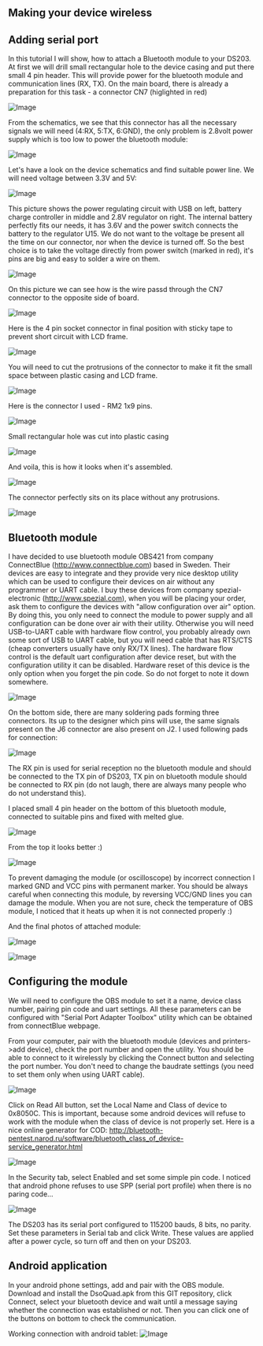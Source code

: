 Making your device wireless
---------------------------

Adding serial port
------------------

In this tutorial I will show, how to attach a Bluetooth module to your DS203. At first we will drill small rectangular hole to the device casing and put there small 4 pin header. This will provide power for the bluetooth module and communication lines (RX, TX). On the main board, there is already a preparation for this task - a connector CN7 (higlighted in red)

![Image](/gabonator/DS203/raw/master/Man/SerialOutput/board_h.jpg)

From the schematics, we see that this connector has all the necessary signals we will need (4:RX, 5:TX, 6:GND), the only problem is 2.8volt power supply which is too low to power the bluetooth module:

![Image](/gabonator/DS203/raw/master/Man/SerialOutput/schem_cn7.png)

Let's have a look on the device schematics and find suitable power line. We will need voltage between 3.3V and 5V:

![Image](/gabonator/DS203/raw/master/Man/SerialOutput/schem_power.png)

This picture shows the power regulating circuit with USB on left, battery charge controller in middle and 2.8V regulator on right. The internal battery perfectly fits our needs, it has 3.6V and the power switch connects the battery to the regulator U15. We do not want to the voltage be present all the time on our connector, nor when the device is turned off. So the best choice is to take the voltage directly from power switch (marked in red), it's pins are big and easy to solder a wire on them.

![Image](/gabonator/DS203/raw/master/Man/SerialOutput/photo_1.jpg)

On this picture we can see how is the wire passd through the CN7 connector to the opposite side of board.

![Image](/gabonator/DS203/raw/master/Man/SerialOutput/photo_2.jpg)

Here is the 4 pin socket connector in final position with sticky tape to prevent short circuit with LCD frame.

![Image](/gabonator/DS203/raw/master/Man/SerialOutput/photo_3.jpg)

You will need to cut the protrusions of the connector to make it fit the small space between plastic casing and LCD frame.

![Image](/gabonator/DS203/raw/master/Man/SerialOutput/photo_4.jpg)

Here is the connector I used - RM2 1x9 pins.

![Image](/gabonator/DS203/raw/master/Man/SerialOutput/photo_5.jpg)

Small rectangular hole was cut into plastic casing

![Image](/gabonator/DS203/raw/master/Man/SerialOutput/photo_6.jpg)

And voila, this is how it looks when it's assembled.

![Image](/gabonator/DS203/raw/master/Man/SerialOutput/photo_7.jpg)

The connector perfectly sits on its place without any protrusions.

![Image](/gabonator/DS203/raw/master/Man/SerialOutput/photo_8.jpg)


Bluetooth module
----------------
I have decided to use bluetooth module OBS421 from company ConnectBlue (http://www.connectblue.com) based in Sweden. Their devices are easy to integrate and they provide very nice desktop utility which can be used to configure their devices on air without any programmer or UART cable.
I buy these devices from company spezial-electronic (http://www.spezial.com), when you will be placing your order, ask them to configure the devices with "allow configuration over air" option. By doing this, you only need to connect the module to power supply and all configuration can be done over air with their utility. Otherwise you will need USB-to-UART cable with hardware flow control, you probably already own some sort of USB to UART cable, but you will need cable that has RTS/CTS (cheap converters usually have only RX/TX lines). The hardware flow control is the default uart configuration after device reset, but with the configuration utility it can be disabled. Hardware reset of this device is the only option when you forget the pin code. So do not forget to note it down somewhere. 

![Image](/gabonator/DS203/raw/master/Man/SerialOutput/obs421.jpg)

On the bottom side, there are many soldering pads forming three connectors. Its up to the designer which pins will use, the same signals present on the J6 connector are also present on J2. I used following pads for connection:

![Image](/gabonator/DS203/raw/master/Man/SerialOutput/obs421pins.png)

The RX pin is used for serial reception no the bluetooth module and should be connected to the TX pin of DS203, TX pin on bluetooth module should be connected to RX pin (do not laugh, there are always many people who do not understand this).

I placed small 4 pin header on the bottom of this bluetooth module, connected to suitable pins and fixed with melted glue.

![Image](/gabonator/DS203/raw/master/Man/SerialOutput/photo_9.jpg)

From the top it looks better :)

![Image](/gabonator/DS203/raw/master/Man/SerialOutput/photo_10.jpg)

To prevent damaging the module (or oscilloscope) by incorrect connection I marked GND and VCC pins with permanent marker. You should be always careful when connecting this module, by reversing VCC/GND lines you can damage the module. When you are not sure, check the temperature of OBS module, I noticed that it heats up when it is not connected properly :)

And the final photos of attached module:

![Image](/gabonator/DS203/raw/master/Man/SerialOutput/photo_11.jpg)

![Image](/gabonator/DS203/raw/master/Man/SerialOutput/photo_12.jpg)



Configuring the module
----------------------

We will need to configure the OBS module to set it a name, device class number, pairing pin code and uart settings. All these parameters can be configured with "Serial Port Adapter Toolbox" utility which can be obtained from connectBlue webpage.

From your computer, pair with the bluetooth module (devices and printers->add device), check the port number and open the utility. You should be able to connect to it wirelessly by clicking the Connect button and selecting the port number. You don't need to change the baudrate settings (you need to set them only when using UART cable). 

![Image](/gabonator/DS203/raw/master/Man/SerialOutput/toolbox_0.png)

Click on Read All button, set the Local Name and Class of device to 0x8050C. This is important, because some android devices will refuse to work with the module when the class of device is not properly set. Here is a nice online generator for COD: http://bluetooth-pentest.narod.ru/software/bluetooth_class_of_device-service_generator.html

![Image](/gabonator/DS203/raw/master/Man/SerialOutput/toolbox_1.png)

In the Security tab, select Enabled and set some simple pin code. I noticed that android phone refuses to use SPP (serial port profile) when there is no paring code...

![Image](/gabonator/DS203/raw/master/Man/SerialOutput/toolbox_2.png)

The DS203 has its serial port configured to 115200 bauds, 8 bits, no parity. Set these parameters in Serial tab and click Write. These values are applied after a power cycle, so turn off and then on your DS203.


Android application
-------------------

In your android phone settings, add and pair with the OBS module. Download and install the DsoQuad.apk from this GIT repository, click Connect, select your bluetooth device and wait until a message saying whether the connection was established or not. Then you can click one of the buttons on bottom to check the communication.

Working connection with android tablet:
![Image](/gabonator/DS203/raw/master/Man/SerialOutput/photo_tablet.jpg)


